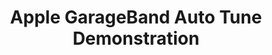 ---
ee_id_thing: '36'
site: '1'
type: '2'
inv_num: 2007-003
add_credit:
url: 2007-003-apple-garageband-autotune
title: Apple GarageBand Auto Tune Demonstration
year: '2007'
display_year: '2007'
medium: Video
dims:
pitch: "​GarageBand auto-tune applied to Jimi Hendrix’s Woodstock Star Spangled Banner."
ps:
live_url:
youtube: 'https://www.youtube.com/watch?v=9zWqUnW66wY

  '
https://github.com/coryarcangel/alu:
imgs: auto-tune-demo-2007-003-still-2-database-ih.jpg
subheading:
download:
commission:
related: "[51] [2009-041-last-night-i-had-the-strangest-dream] 2009-041 Last Night
  I Had The Strangest Dream"
layout: things-i-made
---